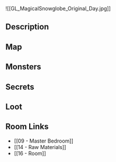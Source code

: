 
![[GL_MagicalSnowglobe_Original_Day.jpg]]

## Description

## Map

## Monsters

## Secrets

## Loot

## Room Links

*  [[09 - Master Bedroom]]
*  [[14 - Raw Materials]]
*  [[16 - Room]]